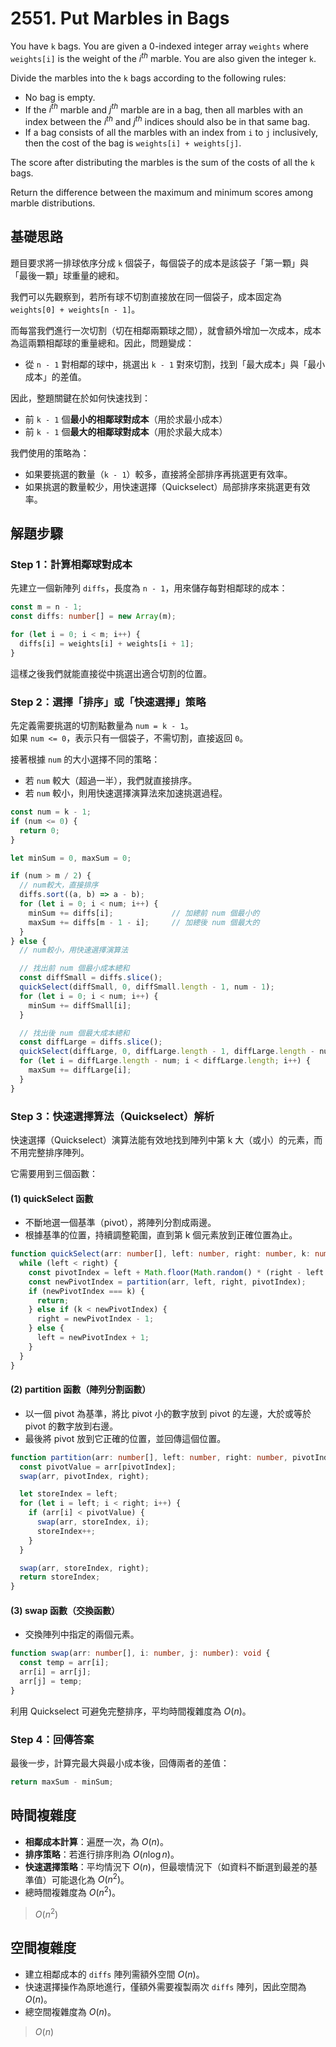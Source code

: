 # 2551. Put Marbles in Bags

You have `k` bags. 
You are given a 0-indexed integer array `weights` where `weights[i]` is the weight of the $i^{th}$ marble. 
You are also given the integer `k`.

Divide the marbles into the `k` bags according to the following rules:

- No bag is empty.
- If the $i^{th}$ marble and $j^{th}$ marble are in a bag, 
  then all marbles with an index between the $i^{th}$ and $j^{th}$ indices should also be in that same bag.
- If a bag consists of all the marbles with an index from `i` to `j` inclusively, 
  then the cost of the bag is `weights[i] + weights[j]`.

The score after distributing the marbles is the sum of the costs of all the `k` bags.

Return the difference between the maximum and minimum scores among marble distributions.

## 基礎思路

題目要求將一排球依序分成 `k` 個袋子，每個袋子的成本是該袋子「第一顆」與「最後一顆」球重量的總和。

我們可以先觀察到，若所有球不切割直接放在同一個袋子，成本固定為 `weights[0] + weights[n - 1]`。

而每當我們進行一次切割（切在相鄰兩顆球之間），就會額外增加一次成本，成本為這兩顆相鄰球的重量總和。因此，問題變成：

- 從 `n - 1` 對相鄰的球中，挑選出 `k - 1` 對來切割，找到「最大成本」與「最小成本」的差值。

因此，整題關鍵在於如何快速找到：

- 前 `k - 1` 個**最小的相鄰球對成本**（用於求最小成本）
- 前 `k - 1` 個**最大的相鄰球對成本**（用於求最大成本）

我們使用的策略為：

- 如果要挑選的數量（`k - 1`）較多，直接將全部排序再挑選更有效率。
- 如果挑選的數量較少，用快速選擇（Quickselect）局部排序來挑選更有效率。

## 解題步驟

### Step 1：計算相鄰球對成本

先建立一個新陣列 `diffs`，長度為 `n - 1`，用來儲存每對相鄰球的成本：

```typescript
const m = n - 1;
const diffs: number[] = new Array(m);

for (let i = 0; i < m; i++) {
  diffs[i] = weights[i] + weights[i + 1];
}
```

這樣之後我們就能直接從中挑選出適合切割的位置。

### Step 2：選擇「排序」或「快速選擇」策略

先定義需要挑選的切割點數量為 `num = k - 1`。  
如果 `num <= 0`，表示只有一個袋子，不需切割，直接返回 `0`。

接著根據 `num` 的大小選擇不同的策略：

- 若 `num` 較大（超過一半），我們就直接排序。
- 若 `num` 較小，則用快速選擇演算法來加速挑選過程。

```typescript
const num = k - 1;
if (num <= 0) {
  return 0;
}

let minSum = 0, maxSum = 0;

if (num > m / 2) {
  // num較大，直接排序
  diffs.sort((a, b) => a - b);
  for (let i = 0; i < num; i++) {
    minSum += diffs[i];             // 加總前 num 個最小的
    maxSum += diffs[m - 1 - i];     // 加總後 num 個最大的
  }
} else {
  // num較小，用快速選擇演算法

  // 找出前 num 個最小成本總和
  const diffSmall = diffs.slice();
  quickSelect(diffSmall, 0, diffSmall.length - 1, num - 1);
  for (let i = 0; i < num; i++) {
    minSum += diffSmall[i];
  }

  // 找出後 num 個最大成本總和
  const diffLarge = diffs.slice();
  quickSelect(diffLarge, 0, diffLarge.length - 1, diffLarge.length - num);
  for (let i = diffLarge.length - num; i < diffLarge.length; i++) {
    maxSum += diffLarge[i];
  }
}
```

### Step 3：快速選擇算法（Quickselect）解析

快速選擇（Quickselect）演算法能有效地找到陣列中第 k 大（或小）的元素，而不用完整排序陣列。

它需要用到三個函數：

#### (1) quickSelect 函數

- 不斷地選一個基準（pivot），將陣列分割成兩邊。
- 根據基準的位置，持續調整範圍，直到第 k 個元素放到正確位置為止。

```typescript
function quickSelect(arr: number[], left: number, right: number, k: number): void {
  while (left < right) {
    const pivotIndex = left + Math.floor(Math.random() * (right - left + 1)); // 隨機選基準提高效率
    const newPivotIndex = partition(arr, left, right, pivotIndex);
    if (newPivotIndex === k) {
      return;
    } else if (k < newPivotIndex) {
      right = newPivotIndex - 1;
    } else {
      left = newPivotIndex + 1;
    }
  }
}
```

#### (2) partition 函數（陣列分割函數）

- 以一個 pivot 為基準，將比 pivot 小的數字放到 pivot 的左邊，大於或等於 pivot 的數字放到右邊。
- 最後將 pivot 放到它正確的位置，並回傳這個位置。

```typescript
function partition(arr: number[], left: number, right: number, pivotIndex: number): number {
  const pivotValue = arr[pivotIndex];
  swap(arr, pivotIndex, right);

  let storeIndex = left;
  for (let i = left; i < right; i++) {
    if (arr[i] < pivotValue) {
      swap(arr, storeIndex, i);
      storeIndex++;
    }
  }

  swap(arr, storeIndex, right);
  return storeIndex;
}
```

#### (3) swap 函數（交換函數）

- 交換陣列中指定的兩個元素。

```typescript
function swap(arr: number[], i: number, j: number): void {
  const temp = arr[i];
  arr[i] = arr[j];
  arr[j] = temp;
}
```

利用 Quickselect 可避免完整排序，平均時間複雜度為 $O(n)$。

### Step 4：回傳答案

最後一步，計算完最大與最小成本後，回傳兩者的差值：

```typescript
return maxSum - minSum;
```

## 時間複雜度

- **相鄰成本計算**：遍歷一次，為 $O(n)$。
- **排序策略**：若進行排序則為 $O(n\log n)$。
- **快速選擇策略**：平均情況下 $O(n)$，但最壞情況下（如資料不斷選到最差的基準值）可能退化為 $O(n^2)$。
- 總時間複雜度為 $O(n^2)$。

> $O(n^2)$

## 空間複雜度

- 建立相鄰成本的 `diffs` 陣列需額外空間 $O(n)$。
- 快速選擇操作為原地進行，僅額外需要複製兩次 `diffs` 陣列，因此空間為 $O(n)$。
- 總空間複雜度為 $O(n)$。

> $O(n)$
